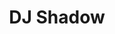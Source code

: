 ---
title: "DJ Shadow"
summary: "Joshua Paul Davis , better known by his stage name DJ Shadow, is an American record producer and DJ. He first gained notice with the release of his acclaimed debut studio album, Endtroducing...... He has a personal record collection of over 60,000 records. DJ Shadow is widely credited as a key figure in developing the experimental instrumental hip-hop style associated with the London-based label. Inspired by hip-hop’s early years, he then grew to absorb the heyday of crews like Eric B. & Rakim, Ultramagnetic MCs, and Public Enemy; groups which prominently featured DJs in their ranks. Josh “Shadow” Davis had already been experimenting with making beats and breaks on a four-track recorder while he was in high school in the Nor-Cal college town of Davis, but it was during university that he co-founded his own Solesides label as an outlet for his original tracks. Hooking up with Davis’ few b-boys through the college radio station, Shadow began releasing the Hip-Hop Reconstruction mix tapes in 1991, eventually catching the attention of The Source magazine and Dave Funkenklein. Shadow was featured in the magazine’s “Unsigned Hype” column in 1991, and Klein signed him to a production deal with Hollywood BASIC records. Concurrently, Shadow provided beats and scratches for Bay Area rapper Paris and was featured on his second album. In 1993, Shadow pressed his 17-minute beat-head symphony “Entropy.” His tracks spread widely through the DJ-strong hip-hop underground, eventually reaching James Lavelle of Mo Wax. Shadow’s first full-length, “Endtroducing…”, was released on the label in late 1996 to immense critical acclaim in Britain and America. “Preemptive Strike,” a compilation of early singles, followed in early 1998. Later that year, Shadow produced tracks for the debut album by U.N.K.L.E., a long-time Mo’ Wax production team that gained superstar guests including Thom Yorke , Richard Ashcroft , Mike D , and others. His next project came in 1999, with the transformation of Solesides into a new label, Quannum Projects. Nearly six years after his debut production album, the proper follow-up, “The Private Press,” was released in June 2002. The following year Shadow released a mix album, “Diminishing Returns,” and in 2004 he released a live album and DVD, “Live! In Tune and on Time.” In 2006 he released another long awaited full-length album “The Outsider,” which featured rising Bay Area Hyphy rappers including Keak Da Sneak and E-40. “The Outsider” also featured a single with Q-Tip , which led to Shadow’s first appearance on The Late Show with David Letterman. Between 2007 and 2009 Shadow released three volumes of “The 4-Track Era Collection,” a series of his earliest recordings. The 4-Track Era project was exclusively available through his web store, ShopDjShadow.com. In the midst of all of these solo projects, DJ Shadow collaborated with fellow hip-hop DJ Cut Chemist. Together they created a series of mixes that fused soul, funk, and rock, in the framework of a cohesive concept involving using only 45 rpm records . These mixes include Brainfreeze, Product Placement, and The Hard Sell, which would be debuted at the Hollywood Bowl. Shadow’s website relaunched in August 2009, enabling him to sell digital downloads direct to his fans through his own autonomous storefront. 2009 also saw the announcement of Shadow’s involvement with DJ Hero, an Activision video game which features Shadow as a playable character within the game. Shadow also contributed several mixes to the game. 2010 and 2011 saw a tour throughout Europe and North America entitled “Live From The Shadowsphere.” Hailed for its visual innovations, the tour was cited by Beatport as one of the top 10 DJ shows of all time, and was capped off by two memorable performances at the Coachella Festival. In 2011, DJ Shadow released “The Less You Know, The Better,” purportedly his last full-length album to prominently feature samples. 2012 included “Total Breakdown, Hidden Transmissions From The MPC Era ,” an archival project; and “Reconstructed: The Best of DJ Shadow,” a greatest hits album. 2012 saw a shift in Shadow’s live persona…at the request of trendsetting LA club night Low End Theory, he returned to playing traditional, contemporary DJ sets, often eschewing his own music for that of peers. The hard-hitting sets Shadow played coexisted with the rise of trap, juke, and the fledgling beat scene, catching the ear of large-scale EDM icons such as Diplo and Bassnectar, with whom Shadow performed. An incident at a Miami superclub, in which Shadow refused to temper his set to suit management, was captured on video and went viral, prompting a debate about the autonomy of DJs and the music they play. This only seemed to heighten demand for Shadow as 2013 reportedly saw him play over 100 shows. Also in 2013, Shadow lent a hand to video game franchise Grand Theft Auto V, compiling and arranging elements of the soundtrack. Notable was his return to production, crafting a remix for Machinedrum, and ‘70s Dutch progressive band Supersister, who Shadow had previously sampled. In 2014, Shadow toured Australia and performed at SXSW for Vice. According to his Twitter account, Shadow plans to spend time in the studio and continue to perform his contemporary DJ sets. He has indicated that a new, “very different” type of tour is planned for the Fall of 2014. Publishing companies include: , , , ."
image: "dj-shadow.jpg"
---
